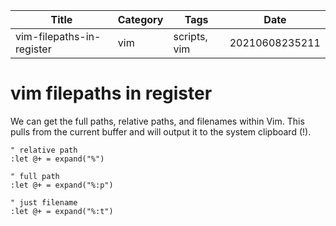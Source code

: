 |  Title | Category  | Tags  | Date |
| ------------ | ------------ | ------------ | ----|
| vim-filepaths-in-register | vim  | scripts, vim  | 20210608235211 |

# vim filepaths in register
We can get the full paths, relative paths, and filenames within
Vim. This pulls from the current buffer and will output it
to the system clipboard (!).

```vim
" relative path
:let @+ = expand("%")

" full path
:let @+ = expand("%:p")

" just filename
:let @+ = expand("%:t")
```
